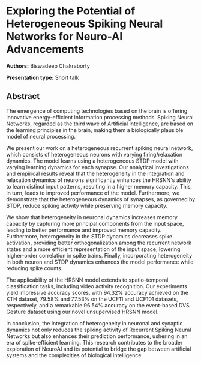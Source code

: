 # Exploring the Potential of Heterogeneous Spiking Neural Networks for Neuro-AI Advancements

**Authors:** Biswadeep Chakraborty

**Presentation type:** Short talk

## Abstract

The emergence of computing technologies based on the brain is offering innovative energy-efficient information processing methods. Spiking Neural Networks, regarded as the third wave of Artificial Intelligence, are based on the learning principles in the brain, making them a biologically plausible model of neural processing.

We present our work on a heterogeneous recurrent spiking neural network, which consists of heterogeneous neurons with varying firing/relaxation dynamics. The model learns using a heterogeneous STDP model with varying learning dynamics for each synapse. 
Our analytical investigations and empirical results reveal that the heterogeneity in the integration and relaxation dynamics of neurons significantly enhances the HRSNN's ability to learn distinct input patterns, resulting in a higher memory capacity. This, in turn, leads to improved performance of the model. Furthermore, we demonstrate that the heterogeneous dynamics of synapses, as governed by STDP, reduce spiking activity while preserving memory capacity.

We show that heterogeneity in neuronal dynamics increases memory capacity by capturing more principal components from the input space, leading to better performance and improved memory capacity. Furthermore, heterogeneity in the STDP dynamics decreases spike activation, providing better orthogonalization among the recurrent network states and a more efficient representation of the input space, lowering higher-order correlation in spike trains. Finally, incorporating heterogeneity in both neuron and STDP dynamics enhances the model performance while reducing spike counts.

The applicability of the HRSNN model extends to spatio-temporal classification tasks, including video activity recognition. Our experiments yield impressive accuracy scores, with 94.32% accuracy achieved on the KTH dataset, 79.58% and 77.53% on the UCF11 and UCF101 datasets, respectively, and a remarkable 96.54% accuracy on the event-based DVS Gesture dataset using our novel unsupervised HRSNN model. 

In conclusion, the integration of heterogeneity in neuronal and synaptic dynamics not only reduces the spiking activity of Recurrent Spiking Neural Networks but also enhances their prediction performance, ushering in an era of spike-efficient learning. This research contributes to the broader exploration of NeuroAI and its potential to bridge the gap between artificial systems and the complexities of biological intelligence.
